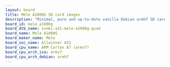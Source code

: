 ```yaml
---
layout: board
title: Mele A1000G SD card images
description: "Minimal, pure and up-to-date vanilla Debian armhf SD card images for Mele A1000G by Mele, SoC: Allwinner A31, CPU ISA: armv7"
board_id: mele_a1000g
board_dtb_name: sun6i-a31-mele-a1000g-quad
board_name: Mele A1000G
board_maker_name: Mele
board_soc_name: Allwinner A31
board_cpu_name: ARM Cortex A7 (armv7)
board_cpu_arch_isa: armv7
board_cpu_arch_debian: armhf
---
```


